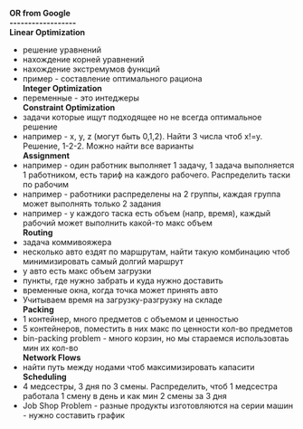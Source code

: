<b>OR from Google</b><br>
<b>------------------</b><br>
<b>Linear Optimization</b><br>
- решение уравнений<br>
- нахождение корней уравнений<br>
- нахождение экстремумов функций<br>
- пример - составление оптимального рациона<br>
<b>Integer Optimization</b><br>
- переменные - это интеджеры<br>
<b>Constraint Optimization</b><br>
- задачи которые ищут подходящее но не всегда оптимальное решение<br>
- например - x, y, z (могут быть 0,1,2). Найти 3 числа чтоб x!=y. Решение, 1-2-2. Можно найти все варианты<br>
<b>Assignment</b><br>
- например - один работник выполняет 1 задачу, 1 задача выполняется 1 работником, есть тариф на каждого рабочего. Распределить таски по рабочим<br>
- например - работники распределены на 2 группы, каждая группа может выполнять только 2 задания<br>
- например - у каждого таска есть объем (напр, время), каждый рабочий может выполнить какой-то макс объем<br>
<b>Routing</b><br>
- задача коммивояжера<br>
- несколько авто ездят по маршрутам, найти такую комбинацию чтоб минимизировать самый долгий маршрут<br>
- у авто есть макс объем загрузки<br>
- пункты, где нужно забрать и куда нужно доставить<br>
- временные окна, когда точка может принять авто<br>
- Учитываем время на загрузку-разгрузку на складе<br>
<b>Packing</b><br>
- 1 контейнер, много предметов с объемом и ценностью<br>
- 5 контейнеров, поместить в них макс по ценности кол-во предметов<br>
- bin-packing problem - много корзин, но мы стараемся использовтаь мин их кол-во<br>
<b>Network Flows</b><br>
- найти путь между нодами чтоб максимизировать капасити<br>
<b>Scheduling</b><br>
- 4 медсестры, 3 дня по 3 смены. Распределить, чтоб 1 медсестра работала 1 смену в день и как мин 2 смены за 3 дня<br>
- Job Shop Problem - разные продукты изготовляются на серии машин - нужно составить график<br>
